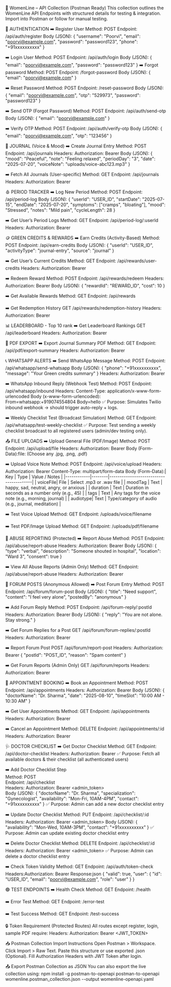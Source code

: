 🧪 WomenLine – API Collection (Postman Ready)
This collection outlines the WomenLine API Endpoints with structured details for testing & integration. Import into Postman or follow for manual testing.

🔑 AUTHENTICATION
➡️ Register User
Method: POST
Endpoint: /api/auth/register
Body (JSON):
{
"username": "Poorvi",
"email": "poorvi@example.com",
"password": "password123",
"phone": "+91xxxxxxxxxx"
}

➡️ Login User
Method: POST
Endpoint: /api/auth/login
Body (JSON):
{
"email": "poorvi@example.com",
"password": "password123"
}
➡️ Forgot password
Method: POST
Endpoint: /forgot-password
Body (JSON):
{
"email": "poorvi@example.com"
}

➡️ Reset Password
Method: POST
Endpoint: /reset-password
Body (JSON):
{
"email": "poorvi@example.com",
  "otp": "529973",
"password": "password123"
}

➡️ Send OTP (Forgot Password)
Method: POST
Endpoint: /api/auth/send-otp
Body (JSON):
{
"email": "poorvi@example.com"
}

➡️ Verify OTP
Method: POST
Endpoint: /api/auth/verify-otp
Body (JSON):
{
"email": "poorvi@example.com",
"otp": "123456"
}

📝 JOURNAL (Voice & Mood)
➡️ Create Journal Entry
Method: POST
Endpoint: /api/journals
Headers: Authorization: Bearer <token>
Body (JSON):
{
"mood": "Peaceful",
"note": "Feeling relaxed",
"periodDay": "3",
"date": "2025-07-20",
"voiceNote": "uploads/voice-abc123.mp3"
}

➡️ Fetch All Journals (User-specific)
Method: GET
Endpoint: /api/journals
Headers: Authorization: Bearer <token>

🩸 PERIOD TRACKER
➡️ Log New Period
Method: POST
Endpoint: /api/period-log
Body (JSON):
{
"userId": "USER_ID",
"startDate": "2025-07-15",
"endDate": "2025-07-20",
"symptoms": ["cramps", "bloating"],
"mood": "Stressed",
"notes": "Mild pain",
"cycleLength": 28
}

➡️ Get User’s Period Logs
Method: GET
Endpoint: /api/period-log/:userId
Headers: Authorization: Bearer <token>

🪙 GREEN CREDITS & REWARDS
➡️ Earn Credits (Activity-Based)
Method: POST
Endpoint: /api/earn-credits
Body (JSON):
{
"userId": "USER_ID",
"activityType": "journal-entry",
"source": "journal"
}

➡️ Get User’s Current Credits
Method: GET
Endpoint: /api/rewards/user-credits
Headers: Authorization: Bearer <token>

➡️ Redeem Reward
Method: POST
Endpoint: /api/rewards/redeem
Headers: Authorization: Bearer <token>
Body (JSON):
{
"rewardId": "REWARD_ID",
"cost": 10
}

➡️ Get Available Rewards
Method: GET
Endpoint: /api/rewards

➡️ Get Redemption History 
GET /api/rewards/redemption-history
Headers: Authorization: Bearer <token>

📊 LEADERBOARD - Top 10 rank
➡️ Get Leaderboard Rankings
GET /api/leaderboard
Headers: Authorization: Bearer <token>

📄 PDF EXPORT
➡️ Export Journal Summary PDF
Method: GET
Endpoint: /api/pdf/export-summary
Headers: Authorization: Bearer <token>

📞 WHATSAPP ALERTS
➡️ Send WhatsApp Message
Method: POST
Endpoint: /api/whatsapp/send-whatsapp
Body (JSON):
{
"phone": "+91xxxxxxxxxx",
"message": "Your Green credits summary"
}
Headers: Authorization: Bearer <token>

➡️ WhatsApp Inbound Reply (Webhook Test)
Method: POST
Endpoint: /api/whatsapp/inbound
Headers:
Content-Type: application/x-www-form-urlencoded
Body (x-www-form-urlencoded):
From=whatsapp:+919074554804
Body=hello
✅ Purpose:
Simulates Twilio inbound webhook → should trigger auto-reply + logs.

➡️ Weekly Checklist Test (Broadcast Simulation)
Method: GET
Endpoint: /api/whatsapp/test-weekly-checklist
✅ Purpose:
Test sending a weekly checklist broadcast to all registered users (admin/dev testing only).

📤 FILE UPLOADS
➡️ Upload General File (PDF/Image)
Method: POST
Endpoint: /api/upload/file
Headers: Authorization: Bearer <token>
Body (Form-Data):file: (Choose any .jpg, .png, .pdf)

➡️ Upload Voice Note
Method: POST
Endpoint: /api/voice/upload
Headers: Authorization: Bearer <token>
Content-Type: multipart/form-data
Body (Form-Data):| Key | Type | Value / Notes |
|------------|--------|----------------------------------------|
| voiceFile| File | Select .mp3 or .wav file |
| moodTag | Text | happy, sad, neutral, angry, or anxious |
| duration | Text | Duration in seconds as a number only (e.g., 45) |
| tags | Text | Any tags for the voice note (e.g., morning, journal) |
| audiotype| Text | Type/category of audio (e.g., journal, meditation) |

➡️ Test Voice Upload 
Method: GET
Endpoint: /uploads/voice/filename

➡️ Test PDF/Image Upload 
Method: GET
Endpoint: /uploads/pdf/filename

🚨 ABUSE REPORTING (Protected)
➡️ Report Abuse
Method: POST
Endpoint: /api/abuse/report-abuse
Headers: Authorization: Bearer <token>
Body (JSON):
{
"type": "verbal",
"description": "Someone shouted in hospital",
"location": "Ward 3",
"consent": true
}

➡️ View All Abuse Reports (Admin Only)
Method: GET
Endpoint: /api/abuse/report-abuse
Headers: Authorization: Bearer <admin-token>

💬 FORUM POSTS (Anonymous Allowed)
➡️ Post Forum Entry
Method: POST
Endpoint: /api/forum/forum-post
Body (JSON):
{
"title": "Need support",
"content": "I feel very alone",
"postedBy": "anonymous"
}

➡️ Add Forum Reply
Method: POST
Endpoint: /api/forum-reply/:postId
Headers: Authorization: Bearer <token>
Body (JSON):
{
"reply": "You are not alone. Stay strong."
}

➡️ Get Forum Replies for a Post 
GET /api/forum/forum-replies/:postId
Headers: Authorization: Bearer <token>

➡️ Report Forum Post 
POST /api/forum/report-post
Headers: Authorization: Bearer <token>
{
  "postId": "POST_ID",
  "reason": "Spam content"
}

➡️ Get Forum Reports (Admin Only)
GET /api/forum/reports
Headers: Authorization: Bearer <admin-token>

📅 APPOINTMENT BOOKING
➡️ Book an Appointment
Method: POST
Endpoint: /api/appointments
Headers: Authorization: Bearer <token>
Body (JSON):
{
"doctorName": "Dr. Sharma",
"date": "2025-08-10",
"timeSlot": "10:00 AM - 10:30 AM"
}

➡️ Get User Appointments
Method: GET
Endpoint: /api/appointments
Headers: Authorization: Bearer <token>

➡️ Cancel an Appointment
Method: DELETE
Endpoint: /api/appointments/:id
Headers: Authorization: Bearer <token>

🩺 DOCTOR CHECKLIST
➡️ Get Doctor Checklist
Method: GET
Endpoint: /api/doctor-checklist
Headers: Authorization: Bearer <token>
✅ Purpose: Fetch all available doctors & their checklist (all authenticated users)

➡️ Add Doctor Checklist Step  
Method: POST  
Endpoint: /api/checklist  
Headers: Authorization: Bearer <admin_token>  
Body (JSON):
{
  "doctorName": "Dr. Sharma",
  "specialization": "Gynecologist",
  "availability": "Mon-Fri, 10AM-4PM",
  "contact": "+91xxxxxxxxxx"
}
✅ Purpose: Admin can add a new doctor checklist entry

➡️ Update Doctor Checklist
Method: PUT
Endpoint: /api/checklist/:id
Headers: Authorization: Bearer <admin_token>
Body (JSON):
{
  "availability": "Mon-Wed, 10AM-3PM",
  "contact": "+91xxxxxxxxxx"
}
✅ Purpose: Admin can update existing doctor checklist entry

➡️ Delete Doctor Checklist
Method: DELETE
Endpoint: /api/checklist/:id
Headers: Authorization: Bearer <admin_token>
✅ Purpose: Admin can delete a doctor checklist entry

➡️ Check Token Validity
Method: GET
Endpoint: /api/auth/token-check
Headers:Authorization: Bearer <token>
Response:json
{
"valid": true,
"user": {
"id": "USER_ID",
"email": "poorvi@example.com",
"role": "user"
}
}

🟢 TEST ENDPOINTS
➡️ Health Check
Method: GET
Endpoint: /health

➡️ Error Test
Method: GET
Endpoint: /error-test

➡️ Test Success
Method: GET
Endpoint: /test-success

🔒 Token Requirement (Protected Routes)
All routes except register, login, sample PDF require:
Headers: Authorization: Bearer <JWT_TOKEN>

📥 Postman Collection Import Instructions
Open Postman > Workspace.
Click Import > Raw Text.
Paste this structure or use exported .json (Optional).
Fill Authorization Headers with JWT Token after login.

📤 Export Postman Collection as JSON
You can also export the live collection using:
npm install -g postman-to-openapi
postman-to-openapi womenline.postman_collection.json --output womenline-openapi.yaml
